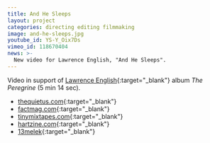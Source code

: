 ```yaml
---
title: And He Sleeps
layout: project
categories: directing editing filmmaking
image: and-he-sleeps.jpg
youtube_id: YS-Y_Oix7Ds
vimeo_id: 118670404
news: >-
  New video for Lawrence English, "And He Sleeps".
---
```


Video in support of [Lawrence English][lpe]{:target="_blank"} album _The Peregrine_ (5 min 14 sec).

- [thequietus.com](http://thequietus.com/articles/17630-rum-music-russell-cuzner){:target="_blank"}
- [factmag.com](http://www.factmag.com/2015/02/19/ambient-composer-lawrence-english-announces-reissue-peregrine-shares-haunting-video-sleeps/){:target="_blank"}
- [tinymixtapes.com](http://www.tinymixtapes.com/news/lawrence-english-releases-vinyl-edition-of-the-peregrine-on-room40){:target="_blank"}
- [hartzine.com](http://www.hartzine.com/lawrence-english-and-he-sleeps/){:target="_blank"}
- [13melek](http://13melek.blogspot.com.au/2015/02/videodrome-173.html){:target="_blank"}

[lpe]: http://www.lawrenceenglish.com
